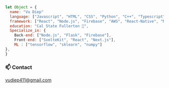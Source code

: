 ```javascript
let Object = {
  name: "Vu Diep"
  language: ["Javascript", "HTML", "CSS", "Python", "C++", "Typescript", "Java"],
  framework: ["React", "Node.js", "Firebase", "AWS", "React-Native", "Next.js", "Flask", "Express.js", "Django", "Spring_boot", "SvelteKit"],
  education: "Cal State Fullerton 🐘",
  Specialize_in: {
    Back-end: ["Node.js", "Flask", "Firebase"],
    Front-end: ["SvelteKit", "React", "Next.js"],
    ML : ["tensorflow", "sklearn", "numpy"]
},
}
```
<h3 style="font-weight:bold">📫 Contact</h3>
<a href="mailto:vudiep411@gmail.com">vudiep411@gmail.com</a>
